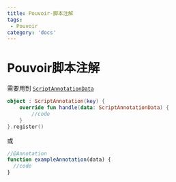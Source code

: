 ```yaml
---
title: Pouvoir-脚本注解
tags:
 - Pouvoir
category: 'docs'
---
```


# Pouvoir脚本注解


需要用到 [`ScriptAnnotationData`](https://doc.skillw.com/pouvoir/com/skillw/pouvoir/api/script/annotation/ScriptAnnotationData.html)

```kotlin
object : ScriptAnnotation(key) {
    override fun handle(data: ScriptAnnotationData) {
        //code
    }
}.register()
```

或

```javascript
//@Annotation
function exampleAnnotation(data) {
  //code
}
```
